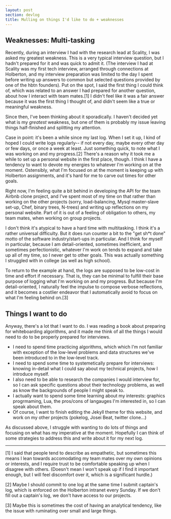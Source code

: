 ```yaml
---
layout: post
section: devlog
title: Mulling on things I'd like to do + weaknesses
---
```

## Weaknesses: Multi-tasking 
Recently, during an interview I had with the research lead at Scality, I was asked my greatest weakness. This is a very typical interview question, but I hadn't prepared for it and was quick to admit it. (The interview I had at Scality was my first tech interview, arranged through connections at Holberton, and my interview preparation was limited to the day I spent before writing up answers to common but selected questions provided by one of the hbtn founders). Put on the spot, I said the first thing I could think of, which was related to an answer I had prepared for another question, about how I interact with team mates.[1] I didn't feel like it was a fair answer because it was the first thing I thought of, and didn't seem like a true or meaningful weakness.

Since then, I've been thinking about it sporadically. I haven't decided yet what is my _greatest_ weakness, but one of them is probably my issue leaving things half-finished and splitting my attention.

Case in point: it's been a while since my last log. When I set it up, I kind of hoped I could write logs regularly-- if not every day, maybe every other day or few days, or once a week at least. Just something quick, to note what I was working on and my progress.[2] There's a reason why it took me a while to set up a personal website in the first place, though. I think I have a tendency to want to devote my energies to whatever I'm working on at the moment. Ostensibly, what I'm focused on at the moment is keeping up with Holberton assignments, and it's hard for me to carve out times for other goals.

Right now, I'm feeling quite a bit behind in developing the API for the team Airbnb clone project, and I've spent most of my time on that rather than working on the other projects (sorry, load-balancing, Mysql master-slave set-up, Chef, binary trees, N-trees) and writing up reflections on my personal website. Part of it is out of a feeling of obligation to others, my team mates, when working on group projects.

 I don't think it's atypical to have a hard time with multitasking. I think it's a rather universal difficulty. But it does run counter a bit to the "get sh*t done" motto of the software industry/start-ups in particular. And I think for myself in particular, because I am detail-oriented, sometimes inefficient, and sometimes perfectionistic, whatever I'm work on tends to expand and take up all of my time, so I never get to other goals. This was actually something I struggled with in college (as well as high school).
 
 To return to the example at hand, the logs are supposed to be low-cost in time and effort if necessary. That is, they can be minimal to fulfill their base purpose of logging what I'm working on and my progress. But because I'm detail-oriented, I naturally feel the impulse to compose verbose reflections, and it becomes a costlier endeavor that I automatically avoid to focus on what I'm feeling behind on.[3]
 
## Things I want to do
 Anyway, there's a lot that I want to do. I was reading a book about preparing for whiteboarding algorithms, and it made me think of all the things I would need to do to be properly prepared for interviews.  
  - I need to spend time practicing algorithms, which which I'm not familiar with exception of the low-level problems and data structures we've been introduced to in the low-level track.  
  - I need to spend some time to systemetically prepare for interviews: knowing in-detail what I could say about my technical projects, how I introduce myself.  
  - I also need to be able to research the companies I would interview for, so I can ask specific questions about their technology problems, as well as know the backgrounds of people I might speak to.  
  - I actually want to spend some time learning about my interests: graphics progrmaming, Lua, the pros/cons of langauges I'm interested in, so I can speak about them.  
  - Of course, I want to finish editing the Jekyll theme for this website, and work on my other projects (pokelog, Josei Beat, twitter clone...)  
 
 As discussed above, I struggle with wanting to do lots of things and focusing on what has my imperative at the moment. Hopefully I can think of some strategies to address this and write about it for my next log.
 
 -------------------
 [1] I said that people tend to describe as empathetic, but sometimes this means I lean towards accomodating my team mates over my own opinions or interests, and I require trust to be comfortable speaking up when I disagree with others. (Doesn't mean I won't speak up if I find it important enough, but I will feel discomfort over it, which is a significant hurdle.)
 
 [2] Maybe I should commit to one log at the same time I submit captain's log, which is enforced on the Holberton intranet every Sunday. If we don't fill out a captain's log, we don't have access to our projects.
 
 [3] Maybe this is sometimes the cost of having an analytical tendency, like the issue with ruminating over small and large things.

